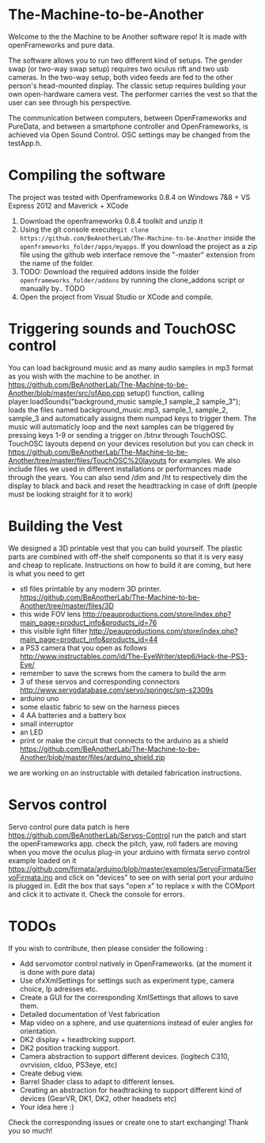 The-Machine-to-be-Another
=========================
Welcome to the the Machine to be Another software repo! It is made with openFrameworks and pure data.

The software allows you to run two different kind of setups. The gender swap (or two-way swap setup) requires two oculus rift and two usb cameras. In the two-way setup, both video feeds are fed to the other person's head-mounted display. The classic setup requires building your own open-hardware camera vest. The performer carries the vest so that the user can see through his perspective.

The communication between computers, between OpenFrameworks and PureData, and between a smartphone controller and OpenFrameworks, is achieved via Open Sound Control. OSC settings may be changed from the testApp.h.


Compiling the software
=========================
The project was tested with Openframeworks 0.8.4 on Windows 7&8 + VS Express 2012 and Maverick + XCode

1. Download the openframeworks 0.8.4 toolkit and unzip it
2. Using the git console execute```git clone https://github.com/BeAnotherLab/The-Machine-to-be-Another``` inside the ```openframeworks_folder/apps/myapps```. If you download the project as a zip file using the github web interface remove the "-master" extension from the name of the folder.
3. TODO: Download the required addons inside the folder ```openframeworks_folder/addons``` by running the clone_addons script or manually by.. TODO
4. Open the project from Visual Studio or XCode and compile.


Triggering sounds and TouchOSC control
=========================
You can load background music and as many audio samples in mp3 format as you wish with the machine to be another. in https://github.com/BeAnotherLab/The-Machine-to-be-Another/blob/master/src/ofApp.cpp setup() function, calling player.loadSounds("background_music sample_1 sample_2 sample_3"); loads the files named background_music.mp3, sample_1, sample_2, sample_3 and automatically assigns them numpad keys to trigger them. The music will automaticly loop and the next samples can be triggered by pressing keys 1-9 or sending a trigger on /btn*x* through TouchOSC.
TouchOSC layouts depend on your devices resolution but you can check in https://github.com/BeAnotherLab/The-Machine-to-be-Another/tree/master/files/TouchOSC%20layouts
for examples.
We also include files we used in different installations or performances made through the years.
You can also send /dim and /ht to respectively dim the display to black and back and reset the headtracking in case of drift (people must be looking straight for it to work)

Building the Vest
=========================
We designed a 3D printable vest that you can build yourself. The plastic parts are combined with off-the shelf components so that it is very easy and cheap to replicate. Instructions on how to build it are coming, but here is what you need to get 
- stl files printable by any modern 3D printer. 
https://github.com/BeAnotherLab/The-Machine-to-be-Another/tree/master/files/3D
- this wide FOV lens http://peauproductions.com/store/index.php?main_page=product_info&products_id=76
- this visible light filter http://peauproductions.com/store/index.php?main_page=product_info&products_id=44
- a PS3 camera that you open as follows http://www.instructables.com/id/The-EyeWriter/step6/Hack-the-PS3-Eye/ 
- remember to save the screws from the camera to build the arm
- 3 of these servos and corresponding connectors http://www.servodatabase.com/servo/springrc/sm-s2309s
- arduino uno
- some elastic fabric to sew on the harness pieces
- 4 AA batteries and a battery box
- small interruptor
- an LED
- print or make the circuit that connects to the arduino as a shield https://github.com/BeAnotherLab/The-Machine-to-be-Another/blob/master/files/arduino_shield.zip

we are working on an instructable with detailed fabrication instructions.

Servos control
========================
Servo control pure data patch is here https://github.com/BeAnotherLab/Servos-Control
run the patch and start the openFrameworks app. check the pitch, yaw, roll faders are moving when you move the oculus
plug-in your arduino with firmata servo control example loaded on it https://github.com/firmata/arduino/blob/master/examples/ServoFirmata/ServoFirmata.ino
and click on "devices" to see on with serial port your arduino is plugged in. Edit the box that says "open x" to replace x with the COMport and click it to activate it. Check the console for errors.


TODOs
========================	
If you wish to contribute, then please consider the following :

- Add servomotor control natively in OpenFrameworks. (at the moment it is done with pure data)
- Use ofxXmlSettings for settings such as experiment type, camera choice, Ip adresses etc.
- Create a GUI for the corresponding XmlSettings that allows to save them.
- Detailed documentation of Vest fabrication
- Map video on a sphere, and use quaternions instead of euler angles for orientation.
- DK2 display + headtrcking support.
- DK2 position tracking support.
- Camera abstraction to support different devices. (logitech C310, ovrvision, clduo, PS3eye, etc)
- Create debug view.
- Barrel Shader class to adapt to different lenses.
- Creating an abstraction for headtracking to support different kind of devices (GearVR, DK1, DK2, other headsets etc)
- Your idea here :)

Check the corresponding issues or create one to start exchanging! Thank you so much!
